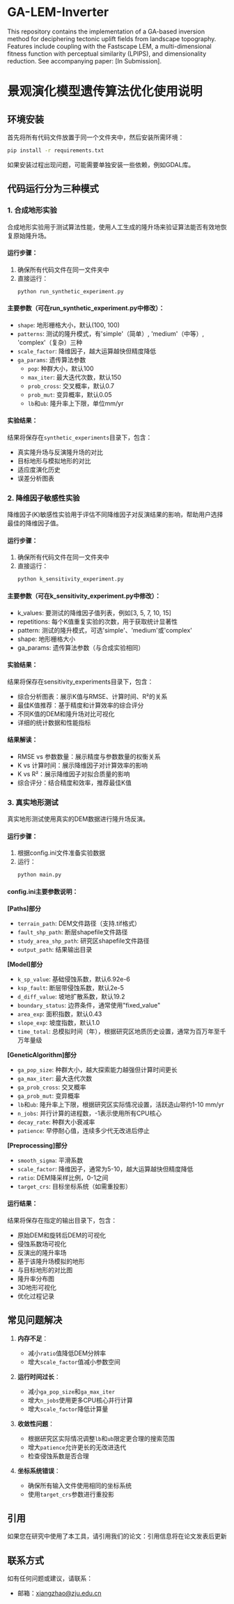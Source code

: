 # GA-LEM-Inverter
This repository contains the implementation of a GA-based inversion method for deciphering tectonic uplift fields from landscape topography. Features include coupling with the Fastscape LEM, a multi-dimensional fitness function with perceptual similarity (LPIPS), and dimensionality reduction. See accompanying paper: [In Submission].

# 景观演化模型遗传算法优化使用说明

## 环境安装

首先将所有代码文件放置于同一个文件夹中，然后安装所需环境：

```bash
pip install -r requirements.txt
```

如果安装过程出现问题，可能需要单独安装一些依赖，例如GDAL库。

## 代码运行分为三种模式

### 1. 合成地形实验

合成地形实验用于测试算法性能，使用人工生成的隆升场来验证算法能否有效地恢复原始隆升场。

#### 运行步骤：
1. 确保所有代码文件在同一文件夹中
2. 直接运行：
   ```bash
   python run_synthetic_experiment.py
   ```

#### 主要参数（可在run_synthetic_experiment.py中修改）：
- `shape`: 地形栅格大小，默认(100, 100)
- `patterns`: 测试的隆升模式，有'simple'（简单）, 'medium'（中等）, 'complex'（复杂）三种
- `scale_factor`: 降维因子，越大运算越快但精度降低
- `ga_params`: 遗传算法参数
  - `pop`: 种群大小，默认100
  - `max_iter`: 最大迭代次数，默认150
  - `prob_cross`: 交叉概率，默认0.7
  - `prob_mut`: 变异概率，默认0.05
  - `lb`和`ub`: 隆升率上下限，单位mm/yr

#### 实验结果：
结果将保存在`synthetic_experiments`目录下，包含：
- 真实隆升场与反演隆升场的对比
- 目标地形与模拟地形的对比
- 适应度演化历史
- 误差分析图表

  
### 2. 降维因子敏感性实验

降维因子(K)敏感性实验用于评估不同降维因子对反演结果的影响，帮助用户选择最佳的降维因子值。

#### 运行步骤：

1. 确保所有代码文件在同一文件夹中
2. 直接运行：
   ```bash
   python k_sensitivity_experiment.py
   ```
#### 主要参数（可在k_sensitivity_experiment.py中修改）：

- k_values: 要测试的降维因子值列表，例如[3, 5, 7, 10, 15]
- repetitions: 每个K值重复实验的次数，用于获取统计显著性
- pattern: 测试的隆升模式，可选'simple'、'medium'或'complex'
- shape: 地形栅格大小
- ga_params: 遗传算法参数（与合成实验相同）

#### 实验结果：

结果将保存在sensitivity_experiments目录下，包含：

- 综合分析图表：展示K值与RMSE、计算时间、R²的关系
- 最佳K值推荐：基于精度和计算效率的综合评分
- 不同K值的DEM和隆升场对比可视化
- 详细的统计数据和性能指标

#### 结果解读：

- RMSE vs 参数数量：展示精度与参数数量的权衡关系
- K vs 计算时间：展示降维因子对计算效率的影响
- K vs R²：展示降维因子对拟合质量的影响
- 综合评分：结合精度和效率，推荐最佳K值

  
### 3. 真实地形测试

真实地形测试使用真实的DEM数据进行隆升场反演。

#### 运行步骤：
1. 根据config.ini文件准备实验数据
2. 运行：
   ```bash
   python main.py
   ```

#### config.ini主要参数说明：

**[Paths]部分**
- `terrain_path`: DEM文件路径（支持.tif格式）
- `fault_shp_path`: 断层shapefile文件路径
- `study_area_shp_path`: 研究区shapefile文件路径
- `output_path`: 结果输出目录

**[Model]部分**
- `k_sp_value`: 基础侵蚀系数，默认6.92e-6
- `ksp_fault`: 断层带侵蚀系数，默认2e-5
- `d_diff_value`: 坡地扩散系数，默认19.2
- `boundary_status`: 边界条件，通常使用"fixed_value"
- `area_exp`: 面积指数，默认0.43
- `slope_exp`: 坡度指数，默认1.0
- `time_total`: 总模拟时间（年），根据研究区地质历史设置，通常为百万年至千万年量级

**[GeneticAlgorithm]部分**
- `ga_pop_size`: 种群大小，越大探索能力越强但计算时间更长
- `ga_max_iter`: 最大迭代次数
- `ga_prob_cross`: 交叉概率
- `ga_prob_mut`: 变异概率
- `lb`和`ub`: 隆升率上下限，根据研究区实际情况设置，活跃造山带约1-10 mm/yr
- `n_jobs`: 并行计算的进程数，-1表示使用所有CPU核心
- `decay_rate`: 种群大小衰减率
- `patience`: 早停耐心值，连续多少代无改进后停止

**[Preprocessing]部分**
- `smooth_sigma`: 平滑系数
- `scale_factor`: 降维因子，通常为5-10，越大运算越快但精度降低
- `ratio`: DEM降采样比例，0-1之间
- `target_crs`: 目标坐标系统（如需重投影）

#### 运行结果：
结果将保存在指定的输出目录下，包含：
- 原始DEM和旋转后DEM的可视化
- 侵蚀系数场可视化
- 反演出的隆升率场
- 基于该隆升场模拟的地形
- 与目标地形的对比图
- 隆升率分布图
- 3D地形可视化
- 优化过程记录

## 常见问题解决

1. **内存不足**：
   - 减小`ratio`值降低DEM分辨率
   - 增大`scale_factor`值减小参数空间

2. **运行时间过长**：
   - 减小`ga_pop_size`和`ga_max_iter`
   - 增大`n_jobs`使用更多CPU核心并行计算
   - 增大`scale_factor`降低计算量

3. **收敛性问题**：
   - 根据研究区实际情况调整`lb`和`ub`限定更合理的搜索范围
   - 增大`patience`允许更长的无改进迭代
   - 检查侵蚀系数是否合理

4. **坐标系统错误**：
   - 确保所有输入文件使用相同的坐标系统
   - 使用`target_crs`参数进行重投影
   
## 引用

如果您在研究中使用了本工具，请引用我们的论文：引用信息将在论文发表后更新

## 联系方式

如有任何问题或建议，请联系：

- 邮箱：[xiangzhao@zju.edu.cn](xiangzhao@zju.edu.cn)
